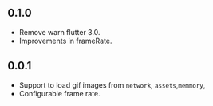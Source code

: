 ## 0.1.0

* Remove warn flutter 3.0.
* Improvements in frameRate.

## 0.0.1

* Support to load gif images from `network`, `assets`,`memmory`,
* Configurable frame rate.

